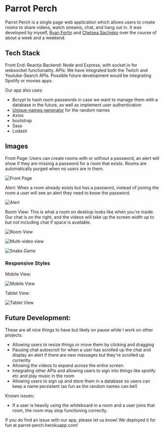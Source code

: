 # Parrot Perch

Parrot Perch is a single page web application which allows users to create rooms to share videos, watch streams, chat, and hang out in. 
It was developed by myself, [Ryan Fortin](https://github.com/rfll) and [Chelsea Sachieko](https://github.com/sachieko) over the course of about a week and a weekend.

## Tech Stack

Front End: Reactjs
Backend: Node and Express, with socket.io for websocket functionality.
APIs: We have integrated both the Twitch and Youtube-Search APIs. Possible future development would be integrating Spotify or movies apps. 

Our app also uses:

* Bcrypt to hash room passwords in case we want to manage them with a database in the future, as well as implement user authentication
* [Unique-names-generator](https://www.npmjs.com/package/unique-names-generator#style) for the random names
* Axios
* bootstrap
* Sass
* Lodash

## Images
Front Page: Users can create rooms with or without a password, an alert will show if they are missing a password for a room that exists. Rooms are automatically purged when no users are in them.

![Front Page](https://i.imgur.com/2L3oeHp.png)

Alert: When a room already exists but has a password, instead of joining the room a user will see an alert they need to know the password.

![Alert](https://i.imgur.com/VbnACrw.png)

Room View: This is what a room on desktop looks like when you're inside. Our chat is on the right, and the videos will take up the screen width up to but not including chat if space is available.

![Room View](https://i.imgur.com/xGWc4wm.png)

![Multi-video view](https://i.imgur.com/rg6XOV7.png)

![Snake Game](https://i.imgur.com/iTzu1mz.png)

### Responsive Styles
Mobile View:

![Mobile View](https://i.imgur.com/dfrF5rf.png)

Tablet View:

![Tablet View](https://i.imgur.com/W1L4lLe.png)

## Future Development: 
These are all nice things to have but likely on pause while I work on other projects.
* Allowing users to resize things or move them by clicking and dragging
* Pausing chat autoscroll for when a user has scrolled up the chat and display an alert if there are new messages but they're scrolled up currently
* Allowing the videos to expand across the entire screen.
* Integrating other APis and allowing users to sign into things like spotify etc and play music in the room
* Allowing users to sign up and store them in a database so users can keep a name persistent (as fun as the random names can be!)

Known issues:
* If a user is heavily using the whiteboard in a room and a user joins that room, the room may stop functioning correctly.

If you do find an issue with our app, please let us know! We deployed it for fun at parrot-perch.herokuapp.com!
